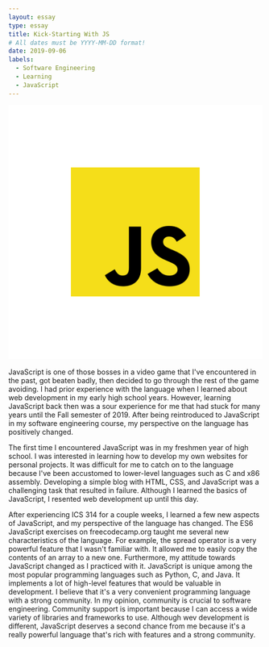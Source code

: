 ```yaml
---
layout: essay
type: essay
title: Kick-Starting With JS
# All dates must be YYYY-MM-DD format!
date: 2019-09-06
labels:
  - Software Engineering
  - Learning
  - JavaScript
---
```


<img class="ui tiny left circular floated image" src="../images/JS_logo.png">

JavaScript is one of those bosses in a video game that I've encountered in the past, got beaten badly, then decided to go through the rest of the game avoiding. I had prior experience with the language when I learned about web development in my early high school years. However, learning JavaScript back then was a sour experience for me that had stuck for many years until the Fall semester of 2019. After being reintroduced to JavaScript in my software engineering course, my perspective on the language has positively changed. 

The first time I encountered JavaScript was in my freshmen year of high school. I was interested in learning how to develop my own websites for personal projects. It was difficult for me to catch on to the language because I've been accustomed to lower-level languages such as C and x86 assembly. Developing a simple blog with HTML, CSS, and JavaScript was a challenging task that resulted in failure. Although I learned the basics of JavaScript, I resented web development up until this day. 

After experiencing ICS 314 for a couple weeks, I learned a few new aspects of JavaScript, and my perspective of the language has changed. The ES6 JavaScript exercises on freecodecamp.org taught me several new characteristics of the language. For example, the spread operator is a very powerful feature that I wasn't familiar with. It allowed me to easily copy the contents of an array to a new one. Furthermore, my attitude towards JavaScript changed as I practiced with it. JavaScript is unique among the most popular programming languages such as Python, C, and Java. It implements a lot of high-level features that would be valuable in development. I believe that it's a very convenient programming language with a strong community. In my opinion, community is crucial to software engineering. Community support is important because I can access a wide variety of libraries and frameworks to use. Although wev development is different, JavaScript deserves a second chance from me because it's a really powerful language that's rich with features and a strong community.
